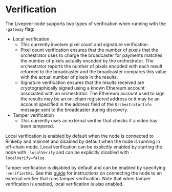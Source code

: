 # Verification

The Livepeer node supports two types of verification when running with the `-gateway` flag:

- Local verification
    - This currently involves pixel count and signature verification.
    - Pixel count verification ensures that the number of pixels that the orchestrator uses to charge the broadcaster for payments matches the number of pixels actually encoded by the orchestrator. The orchestrator reports the number of pixels encoded with each result returned to the broadcaster and the broadcaster compares this value with the actual number of pixels in the results.
    - Signature verification ensures that the results received are cryptographically signed using a known Ethereum account associated with an orchestrator. The Ethereum account used to sign the results may be an on-chain registered address or it may be an account specified in the address field of the `OrchestratorInfo` message sent to the broadcaster during discovery.
- Tamper verification
    - This currently uses an external verifier that checks if a video has been tampered.

Local verification is enabled by default when the node is connected to Rinkeby and mainnet and disabled by default when the node is running in off-chain mode. Local verification can be explicitly enabled by starting the node with `-localVerify` and can be explicitly disabled with `-localVerify=false`.

Tamper verification is disabled by default and can be enabled by specifying `-verifierURL`. See this [guide](https://livepeer.org/docs/video-developers/how-to-guides/verification) for instructions on connecting the node to an external verifier that runs tamper verification. Note that when tamper verification is enabled, local verification is also enabled.